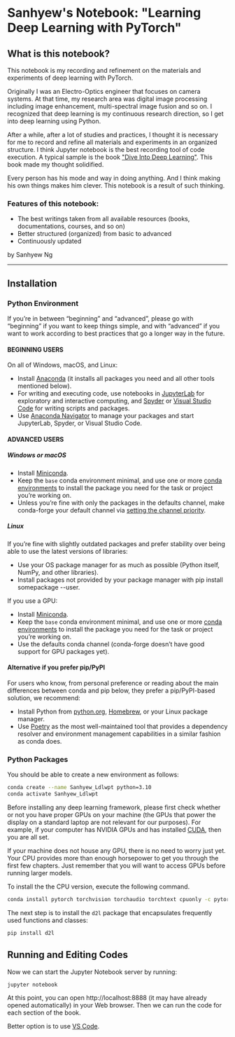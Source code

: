 # Sanhyew's Notebook: "Learning Deep Learning with PyTorch"


## What is this notebook?

This notebook is my recording and refinement on the materials and experiments of deep learning with PyTorch.

Originally I was an Electro-Optics engineer that focuses on camera systems. At that time, my research area was digital image processing including image enhancement, multi-spectral image fusion and so on. I recognized that deep learning is my continuous research direction, so I get into deep learning using Python. 

After a while, after a lot of studies and practices, I thought it is necessary for me  to record and refine all materials and experiments in an organized structure. I think Jupyter notebook is the best recording tool of code execution. A typical sample is the book ["Dive Into Deep Learning"](https://d2l.ai/). This book made my thought solidified.

Every person has his mode and way in doing anything. And I think making his own things makes him clever. This notebook is a result of such thinking.


### Features of this notebook:

* The best writings taken from all available resources (books, documentations, courses, and so on) 
* Better structured (organized) from basic to advanced 
* Continuously updated 

by Sanhyew Ng



-------------------------------
## Installation


### Python Environment

If you’re in between “beginning” and “advanced”, 
    please go with “beginning” if you want to keep things simple, 
    and with “advanced” if you want to work according to best practices that go a longer way in the future.


#### BEGINNING USERS

On all of Windows, macOS, and Linux:

 - Install [Anaconda](https://www.anaconda.com/distribution/) (it installs all packages you need and all other tools mentioned below).
 - For writing and executing code, use notebooks in [JupyterLab](https://jupyterlab.readthedocs.io/en/stable/index.html) for exploratory and interactive computing, and [Spyder](https://www.spyder-ide.org/) or [Visual Studio Code](https://code.visualstudio.com/) for writing scripts and packages.
 - Use [Anaconda Navigator](https://docs.anaconda.com/anaconda/navigator/) to manage your packages and start JupyterLab, Spyder, or Visual Studio Code.


#### ADVANCED USERS


##### Windows or macOS

 - Install [Miniconda](https://docs.conda.io/en/latest/miniconda.html).
 - Keep the `base` conda environment minimal, and use one or more [conda environments](https://docs.conda.io/projects/conda/en/latest/user-guide/tasks/manage-environments.html#) to install the package you need for the task or project you’re working on.
 - Unless you’re fine with only the packages in the defaults channel, make conda-forge your default channel via [setting the channel priority](https://conda-forge.org/docs/user/introduction.html#how-can-i-install-packages-from-conda-forge).


##### Linux
If you’re fine with slightly outdated packages and prefer stability over being able to use the latest versions of libraries:
 - Use your OS package manager for as much as possible (Python itself, NumPy, and other libraries).
 - Install packages not provided by your package manager with pip install somepackage --user.

If you use a GPU:
 - Install [Miniconda](https://docs.conda.io/en/latest/miniconda.html).
 - Keep the `base` conda environment minimal, and use one or more [conda environments](https://docs.conda.io/projects/conda/en/latest/user-guide/tasks/manage-environments.html#) to install the package you need for the task or project you’re working on.
 - Use the defaults conda channel (conda-forge doesn’t have good support for GPU packages yet).


#### Alternative if you prefer pip/PyPI

For users who know, from personal preference or reading about the main differences between conda and pip below, they prefer a pip/PyPI-based solution, we recommend:
 - Install Python from [python.org](https://www.python.org/downloads/), [Homebrew](https://brew.sh/), or your Linux package manager.
 - Use [Poetry](https://python-poetry.org/) as the most well-maintained tool that provides a dependency resolver and environment management capabilities in a similar fashion as conda does.


### Python Packages

You should be able to create 
a new environment as follows:

```bash
conda create --name Sanhyew_Ldlwpt python=3.10
conda activate Sanhyew_Ldlwpt
```

Before installing any deep learning framework, please first check whether or not
you have proper GPUs on your machine (the GPUs that power the display on a standard laptop are not relevant for our purposes).
For example, if your computer has NVIDIA GPUs and has installed [CUDA](https://developer.nvidia.com/cuda-downloads), then you are all set.

If your machine does not house any GPU, there is no need to worry just yet.
Your CPU provides more than enough horsepower to get you through the first few chapters. Just remember that you will want to access GPUs before running larger models.

To install the the CPU version, execute the following command.
```bash
conda install pytorch torchvision torchaudio torchtext cpuonly -c pytorch
```

The next step is to install
the `d2l` package that encapsulates
frequently used functions and classes:

```bash
pip install d2l
```

## Running and Editing Codes

Now we can start the Jupyter Notebook server by running:

```bash
jupyter notebook
```

At this point, you can open http://localhost:8888 (it may have already opened automatically) in your Web browser.
Then we can run the code for each section of the book.

Better option is to use [VS Code](https://code.visualstudio.com/).

